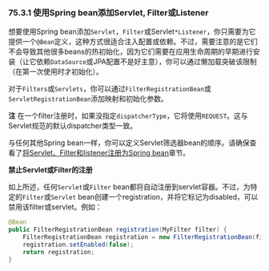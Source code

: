### 75.3.1 使用Spring bean添加Servlet, Filter或Listener

想要使用Spring bean添加`Servlet`，`Filter`或Servlet`*Listener`，你只需要为它提供一个`@Bean`定义，这种方式很适合注入配置或依赖。不过，需要注意的是它们不会导致其他很多beans的热初始化，因为它们需要在应用生命周期的早期进行安装（让它依赖`DataSource`或JPA配置不是好主意），你可以通过懒加载突破该限制（在第一次使用时才初始化）。

对于`Filters`或`Servlets`，你可以通过`FilterRegistrationBean`或`ServletRegistrationBean`添加映射和初始化参数。

**注** 在一个filter注册时，如果没指定`dispatcherType`，它将使用`REQUEST`。这与Servlet规范的默认dispatcher类型一致。

与任何其他Spring bean一样，你可以定义Servlet筛选器bean的顺序。请确保查看了[将Servlet、Filter和listener注册为Spring bean](https://docs.spring.io/spring-boot/docs/2.0.0.RELEASE/reference/htmlsingle/#boot-features-embedded-container-servlets-filters-listeners-beans)章节。

**禁止Servlet或Filter的注册**

如上所述，任何`Servlet`或`Filter` bean都将自动注册到servlet容器。不过，为特定的`Filter`或`Servlet` bean创建一个registration，并将它标记为disabled，可以禁用该filter或servlet。例如：
```java
@Bean
public FilterRegistrationBean registration(MyFilter filter) {
	FilterRegistrationBean registration = new FilterRegistrationBean(filter);
	registration.setEnabled(false);
	return registration;
}
```
